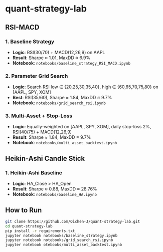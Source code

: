 # quant-strategy-lab

## RSI-MACD

### 1. Baseline Strategy
- **Logic**: RSI(30/70) + MACD(12,26,9) on AAPL  
- **Result**: Sharpe ≈ 1.01, MaxDD ≈ 6.9%  
- **Notebook**: `notebooks/baseline_strategy_RSI_MACD.ipynb`

### 2. Parameter Grid Search
- **Logic**: Search RSI low ∈ {20,25,30,35,40}, high ∈ {60,65,70,75,80} on [AAPL, SPY, XOM]  
- **Best**: RSI(35/60), Sharpe ≈ 1.84, MaxDD ≈ 9.7%  
- **Notebook**: `notebooks/grid_search_rsi.ipynb`

### 3. Multi-Asset + Stop-Loss
- **Logic**: Equally-weighted on [AAPL, SPY, XOM], daily stop-loss 2%, RSI(40/75) + MACD(12,26,9)  
- **Result**: Sharpe ≈ 1.84, MaxDD ≈ 9.7%  
- **Notebook**: `notebooks/multi_asset_backtest.ipynb`

## Heikin-Ashi Candle Stick

### 1. Heikin-Ashi Baseline
- **Logic**: HA_Close > HA_Open 
- **Result**: Sharpe ≈ 0.88, MaxDD ≈ 28.76%  
- **Notebook**: `notebooks/baseline_HA.ipynb`
## How to Run
```bash
git clone https://github.com/Qichen-J/quant-strategy-lab.git
cd quant-strategy-lab
pip install -r requirements.txt
jupyter notebook notebooks/baseline_strategy.ipynb
jupyter notebook notebooks/grid_search_rsi.ipynb
jupyter notebook otebooks/multi_asset_backtest.ipynb
